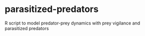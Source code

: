 parasitized-predators
=====================

R script to model predator-prey dynamics with prey vigilance and parasitized predators
